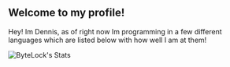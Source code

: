 ## **Welcome to my profile!**
Hey! Im Dennis, as of right now Im programming in a few different languages which are listed below with how well I am at them!

![ByteLock's Stats](https://github-readme-stats.vercel.app/api?username=bytelock&show_icons=true&theme=radical)

